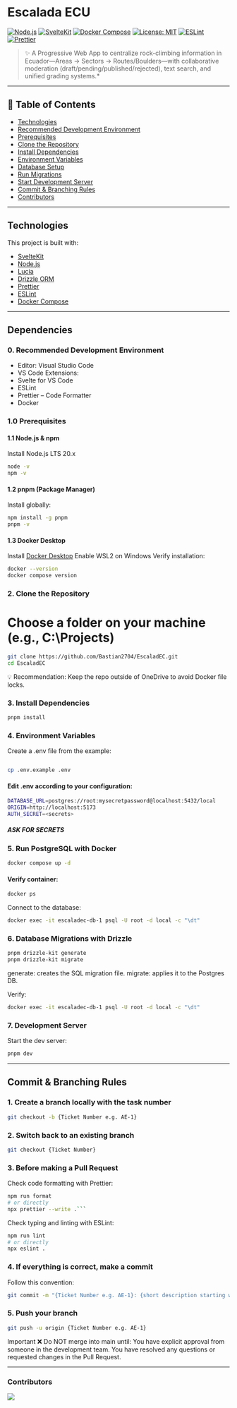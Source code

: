 # Escalada ECU 
[![Node.js](https://img.shields.io/badge/Node.js-20.x-339933?logo=node.js&logoColor=white)](https://nodejs.org/)
[![SvelteKit](https://img.shields.io/badge/SvelteKit-%23FF3E00.svg?logo=svelte&logoColor=white)](https://kit.svelte.dev/)
[![Docker Compose](https://img.shields.io/badge/Docker-Compose-blue?logo=docker&logoColor=white)](https://www.docker.com/)
[![License: MIT](https://img.shields.io/badge/License-MIT-yellow.svg)](LICENSE)
[![ESLint](https://img.shields.io/badge/Code%20Style-ESLint-4B32C3.svg?logo=eslint)](https://eslint.org/)
[![Prettier](https://img.shields.io/badge/Code%20Formatter-Prettier-ff69b4.svg?logo=prettier)](https://prettier.io/)

> ✨ A Progressive Web App to centralize rock-climbing information in Ecuador—Areas → Sectors → Routes/Boulders—with collaborative moderation (draft/pending/published/rejected), text search, and unified grading systems.*

---

## 🧭 Table of Contents

- [Technologies](https://github.com/Bastian2704/EscaladEC?tab=readme-ov-file#technologies)
- [Recommended Development Environment](https://github.com/Bastian2704/EscaladEC?tab=readme-ov-file#0-recommended-development-environment)
- [Prerequisites](https://github.com/Bastian2704/EscaladEC?tab=readme-ov-file#10-prerequisites)
- [Clone the Repository](https://github.com/Bastian2704/EscaladEC?tab=readme-ov-file#2-clone-the-repository)
- [Install Dependencies](https://github.com/Bastian2704/EscaladEC?tab=readme-ov-file#3-install-dependencies)
- [Environment Variables](https://github.com/Bastian2704/EscaladEC?tab=readme-ov-file#4-environment-variables)
- [Database Setup](https://github.com/Bastian2704/EscaladEC?tab=readme-ov-file#5-run-postgresql-with-docker)
- [Run Migrations](https://github.com/Bastian2704/EscaladEC?tab=readme-ov-file#6-database-migrations-with-drizzle)
- [Start Development Server](https://github.com/Bastian2704/EscaladEC?tab=readme-ov-file#7-development-server)
- [Commit & Branching Rules](https://github.com/Bastian2704/EscaladEC?tab=readme-ov-file#commit--branching-rules)
- [Contributors](https://github.com/Bastian2704/EscaladEC?tab=readme-ov-file#contributors)

---

## Technologies

This project is built with:

- [SvelteKit](https://kit.svelte.dev/)
- [Node.js](https://nodejs.org/)
- [Lucia](https://lucia-auth.com/)
- [Drizzle ORM](https://orm.drizzle.team/)
- [Prettier](https://prettier.io/)
- [ESLint](https://eslint.org/)
- [Docker Compose](https://www.docker.com/)

---

## Dependencies
### 0. Recommended Development Environment
- Editor: Visual Studio Code
- VS Code Extensions:
- Svelte for VS Code
- ESLint
- Prettier – Code Formatter
- Docker

### 1.0 Prerequisites
#### 1.1 Node.js & npm

Install Node.js LTS 20.x
```sh
node -v
npm -v
```

#### 1.2 pnpm (Package Manager)
Install globally:
```sh
npm install -g pnpm
pnpm -v
```

#### 1.3 Docker Desktop
Install [Docker Desktop](https://www.docker.com/)
Enable WSL2 on Windows
Verify installation:
```sh
docker --version
docker compose version
```

### 2. Clone the Repository
# Choose a folder on your machine (e.g., C:\Projects)
```sh
git clone https://github.com/Bastian2704/EscaladEC.git
cd EscaladEC
```
💡 Recommendation: Keep the repo outside of OneDrive to avoid Docker file locks.

### 3. Install Dependencies
```sh
pnpm install
```

### 4. Environment Variables
Create a .env file from the example:
```sh

cp .env.example .env
```

#### Edit .env according to your configuration:
```sh
DATABASE_URL=postgres://root:mysecretpassword@localhost:5432/local
ORIGIN=http://localhost:5173
AUTH_SECRET=<secrets>
```
##### ASK FOR SECRETS

### 5. Run PostgreSQL with Docker
```sh
docker compose up -d
```
#### Verify container:
```sh
docker ps
```
Connect to the database:
```sh
docker exec -it escaladec-db-1 psql -U root -d local -c "\dt"
```

### 6. Database Migrations with Drizzle
```sh
pnpm drizzle-kit generate
pnpm drizzle-kit migrate
```

generate: creates the SQL migration file.
migrate: applies it to the Postgres DB.

Verify:
```sh
docker exec -it escaladec-db-1 psql -U root -d local -c "\dt"
```


### 7. Development Server
Start the dev server:
```sh
pnpm dev
```

---

## Commit & Branching Rules

### 1. Create a branch locally with the task number

```sh
git checkout -b {Ticket Number e.g. AE-1}

```

### 2. Switch back to an existing branch

```sh
git checkout {Ticket Number}
```
### 3. Before making a Pull Request
 Check code formatting with Prettier:

```sh
npm run format
# or directly
npx prettier --write .```
```
Check typing and linting with ESLint:
```sh
npm run lint
# or directly
npx eslint .
```

### 4. If everything is correct, make a commit
Follow this convention:
```sh
git commit -m "{Ticket Number e.g. AE-1}: {short description starting with a verb in present tense}"
```

### 5. Push your branch

```sh
git push -u origin {Ticket Number e.g. AE-1}
```
Important
❌ Do NOT merge into main until:
You have explicit approval from someone in the development team.
You have resolved any questions or requested changes in the Pull Request.

---
### Contributors

<a href="https://github.com/Bastian2704/EscaladEC/graphs/contributors"> <img src="https://contrib.rocks/image?repo=Bastian2704/EscaladEC" /> </a>
